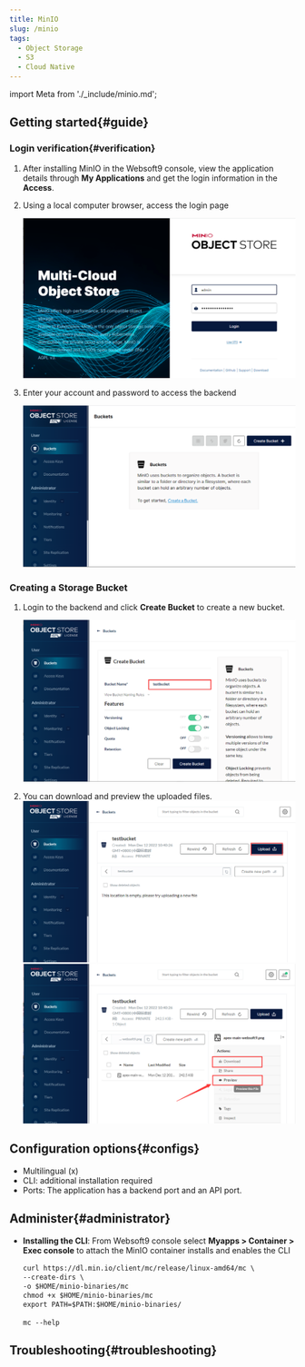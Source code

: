 ```yaml
---
title: MinIO
slug: /minio
tags:
  - Object Storage
  - S3
  - Cloud Native
---
```


import Meta from './_include/minio.md';

<Meta name="meta" />

## Getting started{#guide}

### Login verification{#verification}

1. After installing MinIO in the Websoft9 console, view the application details through **My Applications** and get the login information in the **Access**.  

2. Using a local computer browser, access the login page

   ![](./assets/minio-login-websoft9.png)

3. Enter your account and password to  access the backend

   ![](./assets/minio-main-websoft9.png)

### Creating a Storage Bucket

1. Login to the backend and click **Create Bucket** to create a new bucket.

   ![](./assets/minio-bucket-websoft9.png)

2. You can download and preview the uploaded files.
   ![](./assets/minio-upload-websoft9.png)
   ![](./assets/minio-preview-websoft9.png)

## Configuration options{#configs}

- Multilingual (x)
- CLI: additional installation required
- Ports: The application has a backend port and an API port.

## Administer{#administrator}

- **Installing the CLI**: From Websoft9 console select **Myapps > Container > Exec console** to attach the MinIO container installs and enables the CLI
   ```
   curl https://dl.min.io/client/mc/release/linux-amd64/mc \
   --create-dirs \
   -o $HOME/minio-binaries/mc
   chmod +x $HOME/minio-binaries/mc
   export PATH=$PATH:$HOME/minio-binaries/

   mc --help    
   ```

## Troubleshooting{#troubleshooting}

